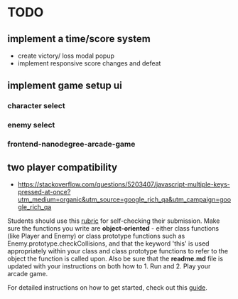 
# TODO

## implement a time/score system

* create victory/ loss modal popup
* implement responsive score changes and defeat

## implement game setup ui

### character select

### enemy select

### frontend-nanodegree-arcade-game

## two player compatibility

* https://stackoverflow.com/questions/5203407/javascript-multiple-keys-pressed-at-once?utm_medium=organic&utm_source=google_rich_qa&utm_campaign=google_rich_qa


Students should use this [rubric](https://review.udacity.com/#!/projects/2696458597/rubric) for self-checking their submission. Make sure the functions you write are **object-oriented** - either class functions (like Player and Enemy) or class prototype functions such as Enemy.prototype.checkCollisions, and that the keyword 'this' is used appropriately within your class and class prototype functions to refer to the object the function is called upon. Also be sure that the **readme.md** file is updated with your instructions on both how to 1. Run and 2. Play your arcade game.

For detailed instructions on how to get started, check out this [guide](https://docs.google.com/document/d/1v01aScPjSWCCWQLIpFqvg3-vXLH2e8_SZQKC8jNO0Dc/pub?embedded=true).
